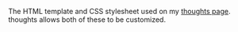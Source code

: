 The HTML template and CSS stylesheet used on my [thoughts
page](https://johnkarahalis.thoughts.page/). thoughts allows both of these to be
customized.
